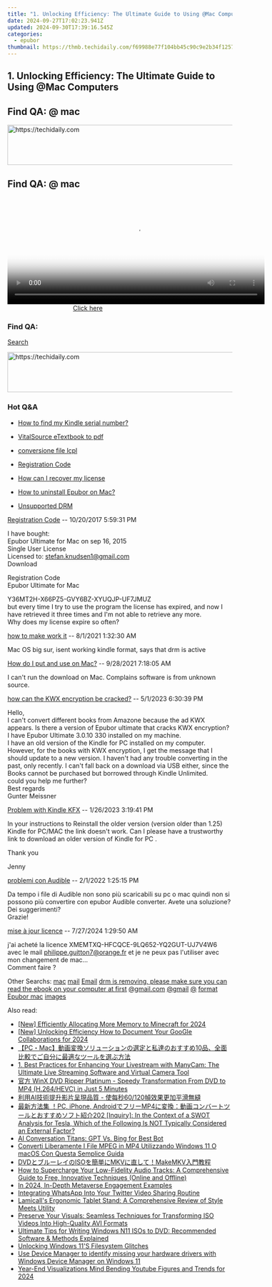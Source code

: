 ```yaml
---
title: "1. Unlocking Efficiency: The Ultimate Guide to Using @Mac Computers"
date: 2024-09-27T17:02:23.941Z
updated: 2024-09-30T17:39:16.545Z
categories:
  - epubor
thumbnail: https://thmb.techidaily.com/f69988e77f104bb45c90c9e2b34f1257506e2bba3f3828fdb0fc5d5f8e1efe9e.jpg
---
```


## 1. Unlocking Efficiency: The Ultimate Guide to Using @Mac Computers

## Find QA: @ mac

<!-- affiliate ads begin -->
<a href="https://appsumo.8odi.net/c/5597632/2144288/7443" target="_top" id="2144288">
  <img src="//a.impactradius-go.com/display-ad/7443-2144288" border="0" alt="https://techidaily.com" width="728" height="90"/>
</a>
<img height="0" width="0" src="https://appsumo.8odi.net/i/5597632/2144288/7443" style="position:absolute;visibility:hidden;" border="0" />
<!-- affiliate ads end -->

## Find QA: @ mac

<!-- affiliate ads begin -->
<span id="1983539">
					<video width="576" height="240" style="cursor:pointer"
           poster="//a.impactradius-go.com/display-clicktoplayimage/1983539.png"
           onclick="if(!this.playClicked){this.play();this.setAttribute('controls',true);this.playClicked=true;}">
	   <source src="//a.impactradius-go.com/display-ad/22993-1983539">
	   <img src="//a.impactradius-go.com/display-clicktoplayimage/1983539.png" style="border: none; height: 100%; width: 100%; object-fit: contain">
	</video>
	<div style="width:360px;text-align:center"><a href="javascript:window.open(decodeURIComponent('https%3A%2F%2Fhomestyler.sjv.io%2Fc%2F5597632%2F1983539%2F22993'), '_blank');void(0);">Click here</a></div>
</span>
<img height="0" width="0" src="https://imp.pxf.io/i/5597632/1983539/22993" style="position:absolute;visibility:hidden;" border="0" />
<!-- affiliate ads end -->

### Find QA:

[Search](http://www.epubor.com/Search.aspx?SystemID=46 "Find QA") 

<!-- affiliate ads begin -->
<a href="https://unicoeye.pxf.io/c/5597632/2134497/18498" target="_top" id="2134497">
  <img src="//a.impactradius-go.com/display-ad/18498-2134497" border="0" alt="https://techidaily.com" width="728" height="90"/>
</a>
<img height="0" width="0" src="https://unicoeye.pxf.io/i/5597632/2134497/18498" style="position:absolute;visibility:hidden;" border="0" />
<!-- affiliate ads end -->

### Hot Q&A

* [How to find my Kindle serial number?](https://tools.techidaily.com/epubor/products/)
* [VitalSource eTextbook to pdf](https://tools.techidaily.com/epubor/products/)
* [conversione file lcpl](https://tools.techidaily.com/epubor/products/)
* [Registration Code](https://tools.techidaily.com/epubor/products/)

* [How can I recover my license](https://tools.techidaily.com/epubor/products/)
* [How to uninstall Epubor on Mac?](https://tools.techidaily.com/epubor/products/)
* [Unsupported DRM](https://tools.techidaily.com/epubor/products/)

[Registration Code](https://tools.techidaily.com/epubor/products/) \-- 10/20/2017 5:59:31 PM 

I have bought:  
 Epubor Ultimate for Mac on sep 16, 2015  
 Single User License  
 Licensed to: stefan.knudsen1@gmail.com  
 Download

 Registration Code  
 Epubor Ultimate for Mac

 Y36MT2H-X66PZ5-GVY6BZ-XYUQJP-UF7JMUZ  
 but every time I try to use the program the license has expired, and now I have retrieved it three times and I'm not able to retrieve any more.  
 Why does my license expire so often?

[how to make work it](https://tools.techidaily.com/epubor/products/) \-- 8/1/2021 1:32:30 AM 

Mac OS big sur, isent working kindle format, says that drm is active

[How do I put and use on Mac?](https://tools.techidaily.com/epubor/products/) \-- 9/28/2021 7:18:05 AM 

I can't run the download on Mac. Complains software is from unknown source.  

[how can the KWX encryption be cracked?](https://tools.techidaily.com/epubor/products/) \-- 5/1/2023 6:30:39 PM 

Hello,  
 I can't convert different books from Amazone because the ad KWX appears. Is there a version of Epubor ultimate that cracks KWX encryption?  
 I have Epubor Ultimate 3.0.10 330 installed on my machine.  
 I have an old version of the Kindle for PC installed on my computer. However, for the books with KWX encryption, I get the message that I should update to a new version. I haven't had any trouble converting in the past, only recently. I can't fall back on a download via USB either, since the  
 Books cannot be purchased but borrowed through Kindle Unlimited.  
 could you help me further?  
 Best regards  
 Gunter Meissner

[Problem with Kindle KFX](https://tools.techidaily.com/epubor/products/) \-- 1/26/2023 3:19:41 PM 

In your instructions to Reinstall the older version (version older than 1.25) Kindle for PC/MAC the link doesn't work. Can I please have a trustworthy link to download an older version of Kindle for PC .

 Thank you

 Jenny

[problemi con Audible](https://tools.techidaily.com/epubor/products/) \-- 2/1/2022 1:25:15 PM 

Da tempo i file di Audible non sono più scaricabili su pc o mac quindi non si possono più convertire con epubor Audible converter. Avete una soluzione? Dei suggerimenti?  
 Grazie!

[mise à jour licence](https://tools.techidaily.com/epubor/products/) \-- 7/27/2024 1:29:50 AM 

j'ai acheté la licence XMEMTXQ-HFCQCE-9LQ652-YQ2GUT-UJ7V4W6 avec le mail philippe.guitton7@orange.fr et je ne peux pas l'utiliser avec mon changement de mac...  
 Comment faire ? 

 Other Searchs: [mac](https://tools.techidaily.com/epubor/products/) [mail](https://tools.techidaily.com/epubor/products/) [Email](https://tools.techidaily.com/epubor/products/) [drm is removing, please make sure you can read the ebook on your computer at first](https://tools.techidaily.com/epubor/products/) [@gmail.com](https://tools.techidaily.com/epubor/products/) [@gmail](https://tools.techidaily.com/epubor/products/) [@](https://tools.techidaily.com/epubor/products/) [format](https://tools.techidaily.com/epubor/products/) [Epubor mac](https://tools.techidaily.com/epubor/products/) [images](https://tools.techidaily.com/epubor/products/)

<ins class="adsbygoogle"
     style="display:block"
     data-ad-format="autorelaxed"
     data-ad-client="ca-pub-7571918770474297"
     data-ad-slot="1223367746"></ins>

<ins class="adsbygoogle"
     style="display:block"
     data-ad-client="ca-pub-7571918770474297"
     data-ad-slot="8358498916"
     data-ad-format="auto"
     data-full-width-responsive="true"></ins>

<span class="atpl-alsoreadstyle">Also read:</span>
<div><ul>
<li><a href="https://video-capture.techidaily.com/new-efficiently-allocating-more-memory-to-minecraft-for-2024/"><u>[New] Efficiently Allocating More Memory to Minecraft for 2024</u></a></li>
<li><a href="https://screen-sharing-recording.techidaily.com/new-unlocking-efficiency-how-to-document-your-google-collaborations-for-2024/"><u>[New] Unlocking Efficiency How to Document Your GooGle Collaborations for 2024</u></a></li>
<li><a href="https://solve-help.techidaily.com/pcmac10/"><u>【PC・Mac】動画変換ソリューションの選定と私達のおすすめ10品、全面比較でご自分に最適なツールを選ぶ方法</u></a></li>
<li><a href="https://solve-help.techidaily.com/1-best-practices-for-enhancing-your-livestream-with-manycam-the-ultimate-live-streaming-software-and-virtual-camera-tool/"><u>1. Best Practices for Enhancing Your Livestream with ManyCam: The Ultimate Live Streaming Software and Virtual Camera Tool</u></a></li>
<li><a href="https://solve-help.techidaily.com/winx-dvd-ripper-platinum-speedy-transformation-from-dvd-to-mp4-h264hevc-in-just-5-minutes/"><u>官方 WinX DVD Ripper Platinum - Speedy Transformation From DVD to MP4 (H.264/HEVC) in Just 5 Minutes</u></a></li>
<li><a href="https://solve-help.techidaily.com/1725286892283-ai-60120/"><u>利用AI技術提升影片呈現品質 - 使每秒60/120幀效果更加平滑無縫</u></a></li>
<li><a href="https://solve-help.techidaily.com/pc-iphone-androidmp4202-inquiry-in-the-context-of-a-swot-analysis-for-tesla-which-of-the-following-is-not-typically-considered-an-external-factor/"><u>最新方法集 ！PC, iPhone, AndroidでフリーMP4に変換：動画コンバートツールとおすすめソフト紹介202 [Inquiry]: In the Context of a SWOT Analysis for Tesla, Which of the Following Is NOT Typically Considered an External Factor?</u></a></li>
<li><a href="https://tech-savvy.techidaily.com/ai-conversation-titans-gpt-vs-bing-for-best-bot/"><u>AI Conversation Titans: GPT Vs. Bing for Best Bot</u></a></li>
<li><a href="https://solve-help.techidaily.com/converti-liberamente-i-file-mpeg-in-mp4-utilizzando-windows-11-o-macos-con-questa-semplice-guida/"><u>Converti Liberamente I File MPEG in MP4 Utilizzando Windows 11 O macOS Con Questa Semplice Guida</u></a></li>
<li><a href="https://solve-help.techidaily.com/dvdisomkvmakemkv/"><u>DVDとブルーレイのISOを簡単にMKVに直して！MakeMKV入門教程</u></a></li>
<li><a href="https://media-tips.techidaily.com/how-to-supercharge-your-low-fidelity-audio-tracks-a-comprehensive-guide-to-free-innovative-techniques-online-and-offline/"><u>How to Supercharge Your Low-Fidelity Audio Tracks: A Comprehensive Guide to Free, Innovative Techniques (Online and Offline)</u></a></li>
<li><a href="https://some-techniques.techidaily.com/in-2024-in-depth-metaverse-engagement-examples/"><u>In 2024, In-Depth Metaverse Engagement Examples</u></a></li>
<li><a href="https://twitter-videos.techidaily.com/integrating-whatsapp-into-your-twitter-video-sharing-routine/"><u>Integrating WhatsApp Into Your Twitter Video Sharing Routine</u></a></li>
<li><a href="https://buynow-reviews.techidaily.com/lamicalls-ergonomic-tablet-stand-a-comprehensive-review-of-style-meets-utility/"><u>Lamicall's Ergonomic Tablet Stand: A Comprehensive Review of Style Meets Utility</u></a></li>
<li><a href="https://solve-help.techidaily.com/preserve-your-visuals-seamless-techniques-for-transforming-iso-videos-into-high-quality-avi-formats/"><u>Preserve Your Visuals: Seamless Techniques for Transforming ISO Videos Into High-Quality AVI Formats</u></a></li>
<li><a href="https://solve-help.techidaily.com/ultimate-tips-for-writing-windows-n11-isos-to-dvd-recommended-software-and-methods-explained/"><u>Ultimate Tips for Writing Windows N11 ISOs to DVD: Recommended Software & Methods Explained</u></a></li>
<li><a href="https://win11.techidaily.com/unlocking-windows-11s-filesystem-glitches/"><u>Unlocking Windows 11'S Filesystem Glitches</u></a></li>
<li><a href="https://techidaily.com/use-device-manager-to-identify-missing-your-hardware-drivers-with-windows-device-manager-on-windows-11-by-drivereasy-guide/"><u>Use Device Manager to identify missing your hardware drivers with Windows Device Manager on Windows 11</u></a></li>
<li><a href="https://youtube-docs.techidaily.com/end-visualizations-mind-bending-youtube-figures-and-trends-for-2024/"><u>Year-End Visualizations Mind Bending Youtube Figures and Trends for 2024</u></a></li>
</ul></div>

